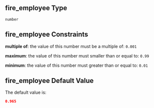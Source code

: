 ## fire_employee Type

`number`

## fire_employee Constraints

**multiple of**: the value of this number must be a multiple of: `0.001`

**maximum**: the value of this number must smaller than or equal to: `0.99`

**minimum**: the value of this number must greater than or equal to: `0.01`

## fire_employee Default Value

The default value is:

```json
0.965
```
